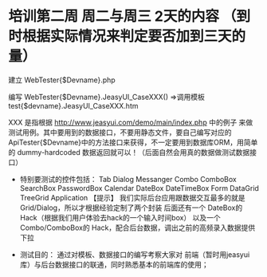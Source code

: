 # 培训第二周 周二与周三 2天的内容 （到时根据实际情况来判定要否加到三天的量）
建立
WebTester{$Devname}.php

编写
WebTester{$Devname}.JeasyUI_CaseXXX()
=>调用模板
test{$devname}.JeasyUI_CaseXXX.htm

XXX 是指根据
http://www.jeasyui.com/demo/main/index.php
中的例子
来做测试用例。其中要用到的数据接口，不要用静态文件，要自己编写对应的
ApiTester{$Devname}中的方法接口来获得，不一定要用到数据库ORM，用简单的
dummy-hardcoded 数据返回就可以！（后面自然会用真的数据做测试数据接口）

* 特别要测试的控件包括：
Tab
Dialog
Messanger
Combo
ComboBox
SearchBox
PasswordBox
Calendar
DateBox
DateTimeBox
Form
DataGrid
TreeGrid
Application
【提示】
我们实际后台应用跟数据交互最多的就是 Grid/Dialog，所以才根据经验定制了两个封装
后面还有一个 DateBox的 Hack（根据我们用户体验去hack的一个输入时间box）
以及一个 Combo/ComboBox的 Hack，配合后台数据，调出之前的高频录入数据提供下拉

* 测试目的：
通过对模板、数据接口的编写考察大家对
前端（暂时用jeasyui库）与后台数据接口的联通，同时熟悉基本的前端库的使用；


